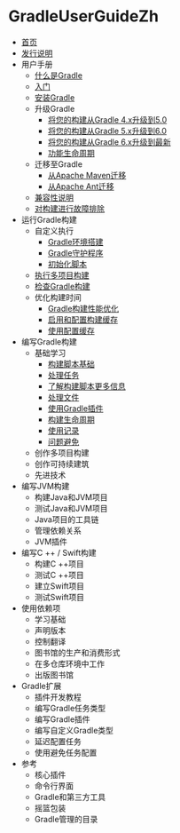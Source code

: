 # GradleUserGuideZh

- [首页](/md/首页.md)
- [发行说明](/md/Gradle发行说明.md)
- 用户手册
  - [什么是Gradle](/md/什么是Gradle.md)
  - [入门](/md/入门.md)
  - [安装Gradle](/md/安装Gradle.md)
  - 升级Gradle
    - [将您的构建从Gradle 4.x升级到5.0](/md/将您的构建从Gradle%s4.md)
    - [将您的构建从Gradle 5.x升级到6.0](/md/将您的构建从Gradle%s5.md)
    - [将您的构建从Gradle 6.x升级到最新](/md/将您的构建从Gradle%s6.md)
    - [功能生命周期](/md/功能生命周期.md)
  - 迁移至Gradle
    - [从Apache Maven迁移](/md/从Apache%sMaven迁移.md)
    - [从Apache Ant迁移](/md/从Apache%sAnt迁移.md)
  - [兼容性说明](/md/兼容性说明.md)
  - [对构建进行故障排除](/md/对构建进行故障排除.md)
- 运行Gradle构建
  - 自定义执行
    - [Gradle环境搭建](/md/Gradle环境搭建.md)
    - [Gradle守护程序](/md/Gradle守护程序.md)
    - [初始化脚本](/md/初始化脚本.md)
  - [执行多项目构建](/md/执行多项目构建.md)
  - [检查Gradle构建](https://scans.gradle.com/)
  - 优化构建时间
    - [Gradle构建性能优化](/md/改善Gradle构建的性能.md)
    - [启用和配置构建缓存](/md/构建缓存.md)
    - [使用配置缓存](/md/配置缓存.md)
- 编写Gradle构建
  - 基础学习
    - [构建脚本基础](/md/构建脚本基础.md)
    - [处理任务](/md/处理任务.md)
    - [了解构建脚本更多信息](/md/编写构建脚本.md)
    - [处理文件](/md/处理文件.md)
    - [使用Gradle插件](/md/使用Gradle插件.md)
    - [构建生命周期](/md/构建生命周期.md)
    - [使用记录](/md/使用记录.md)
    - [问题避免](/md/避免陷阱.md)
  - 创作多项目构建
  - 创作可持续建筑
  - 先进技术
- 编写JVM构建
  - 构建Java和JVM项目
  - 测试Java和JVM项目
  - Java项目的工具链
  - 管理依赖关系
  - JVM插件
- 编写C ++ / Swift构建
  - 构建C ++项目
  - 测试C ++项目
  - 建立Swift项目
  - 测试Swift项目
- 使用依赖项
  - 学习基础
  - 声明版本
  - 控制翻译
  - 图书馆的生产和消费形式
  - 在多仓库环境中工作
  - 出版图书馆
- Gradle扩展
  - 插件开发教程
  - 编写Gradle任务类型
  - 编写Gradle插件
  - 编写自定义Gradle类型
  - 延迟配置任务
  - 使用避免任务配置
- 参考
  - 核心插件
  - 命令行界面
  - Gradle和第三方工具
  - 摇篮包装
  - Gradle管理的目录

